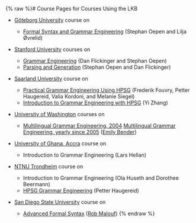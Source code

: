 {% raw %}# Course Pages for Courses Using the LKB

- [Göteborg University](http://www.gu.se) course on
  
  - [Formal Syntax and Grammar
Engineering](http://www.delph-in.net/courses/04/fs/) (Stephan
Oepen and Lilja Øvrelid)
- [Stanford University](http://www.stanford.edu/) courses on
  
  - [Grammar Engineering](http://lingo.stanford.edu/courses/05/ge/)
(Dan Flickinger and Stephan Oepen)
  - [Parsing and
Generation](http://lingo.stanford.edu/courses/04/pg/) (Stephan
Oepen and Dan Flickinger)
- [Saarland University](http://www.uni-sb.de/) course on
  
  - [Practical Grammar Engineering Using
HPSG](http://www.coli.uni-sb.de/cl/courses/grammar-engineering-04/)
(Frederik Fouvry, Petter Haugereid, Valia Kordoni, and Melanie
Siegel)
  - [Introduction to Grammar Engineering with
HPSG](http://www.coli.uni-saarland.de/~yzhang/ge/) (Yi Zhang)
- [University of Washington](http://www.washington.edu/) courses on
  
  - [Multilingual Grammar Engineering,
2004](http://courses.washington.edu/ling471/) [Multilingual
Grammar Engineering, yearly since
2005](http://courses.washington.edu/ling567) ([Emily
Bender](http://faculty.washington.edu/ebender))
- [University of Ghana, Accra](http://www.ug.edu.gh/) course on
  
  - Introduction to Grammar Engineering (Lars Hellan)
- [NTNU Trondheim](http://www.ntnu.no/) course on
  
  - Introduction to Grammar Engineering (Ola Huseth and Dorothee
Beermann)
  - [HPSG Grammar
Engineering](http://www.hf.ntnu.no/hf/isk/Ansatte/petter.haugereid/grammar-course.html)
(Petter Haugereid)
- [San Diego State University](http://www.sdsu.edu/) course on
  
  - [Advanced Formal
Syntax](http://bulba.sdsu.edu/cl/Members/rmalouf/courses/ling-620-advanced-formal-syntax-spring-2007)
([Rob Malouf](http://rohan.sdsu.edu/~malouf))
{% endraw %}